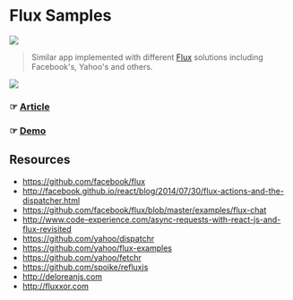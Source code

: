 # Flux Samples

[![](http://img.shields.io/badge/Status-In%20Progress-green.svg?style=flat)](https://github.com/voronianski/telepath-mini/commits/master)

> Similar app implemented with different [Flux](https://facebook.github.io/flux/) solutions including Facebook's, Yahoo's and others. 
> 
[![](https://farm9.staticflickr.com/8643/16226391077_abc5974488_o.png)]()

### ☞ [Article](http://pixelhunter.me/)

### ☞ [Demo](http://labs.voronianski.com/flux-samples) 

## Resources

- https://github.com/facebook/flux
- http://facebook.github.io/react/blog/2014/07/30/flux-actions-and-the-dispatcher.html
- https://github.com/facebook/flux/blob/master/examples/flux-chat
- http://www.code-experience.com/async-requests-with-react-js-and-flux-revisited
- https://github.com/yahoo/dispatchr
- https://github.com/yahoo/flux-examples
- https://github.com/yahoo/fetchr
- https://github.com/spoike/refluxjs
- http://deloreanjs.com
- http://fluxxor.com
